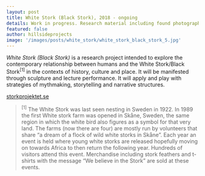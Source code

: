 ```yaml
---
layout: post
title: White Stork (Black Stork), 2018 - ongoing
details: Work in progress. Research material including found photographs, interviews and video.
featured: false
author: hillsideprojects
image: '/images/posts/white_stork/white_stork_black_stork_5.jpg'
---
```


_White Stork (Black Stork)_ is a research project intended to explore the contemporary relationship between humans and the White Stork/Black Stork<sup>[1]</sup> in the contexts of history, culture and place. It will be manifested through sculpture and lecture performance. It will apply and play with strategies of mythmaking, storytelling and narrative structures.

<a href="http://www.storkprojektet.se/" target="blank">storkprojektet.se</a>

> <sup>[1]</sup> The White Stork was last seen nesting in Sweden in 1922. In 1989 the first White stork farm was opened in Skåne, Sweden, the same region in which the white bird also figures as a symbol for that very land. The farms (now there are four) are mostly run by volunteers that share “a dream of a flock of wild white storks in Skåne”. Each year an event is held where young white storks are released hopefully moving on towards Africa to then return the following year. Hundreds of visitors attend this event. Merchandise including stork feathers and t-shirts with the message “We believe in the Stork” are sold at these events.
